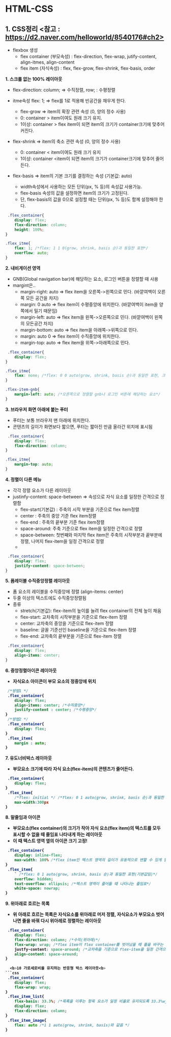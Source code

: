 # HTML-CSS

## 1. CSS정리 <참고 : https://d2.naver.com/helloworld/8540176#ch2>
  * flexbox 생성   
    - flex container (부모속성) : flex-direction, flex-wrap, jutify-content, align-itmes, align-content   
    - flex item (자식속성) : flex, flex-grow, flex-shrink, flex-basis, order   

  <b>1. 스크롤 없는 100% 레이아웃</b>   
  - flex-direction:  column; => 수직정렬, row; : 수평정렬   
  - itme속성 flex: 1;  => flex를 1로 적용해 빈공간을 채우게 한다.   
    - flex-grow => item의 확장 관련 속성 (0, 양의 정수 사용)   
    - 0: container > item이여도 원래 크기 유지.   
    - 1이상: container > flex item이 되면 item의 크기가 container크기에 맞추어 커진다.   

  - flex-shrink => item의 축소 관련 속성 (0, 양의 정수 사용)   
    - 0: container < item이여도 원래 크기 유지   
    - 1이상: container <item이 되면 item의 크기가 container크기에 맞추어 줄어든다.   

  - flex-basis => item의 기본 크기를 결정하는 속성 (기본값: auto)   
    - width속성에서 사용하는 모든 단위(px, % 등)의 속성값 사용가능.   
    - flex-basis 속성의 값을 설정하면 item의 크기가 고정된다.   
    - 단, flex-basis의 값을 0으로 설정할 때는 단위(px, % 등)도 함께 설정해야 한다.   
```css
 .flex_container{
    display: flex; 
    flex-direction: column;
    height: 100%;
}

.flex_itme{
    flex: 1; /*flex: 1 1 0(grow, shrink, basis 순)과 동일한 표현*/
    overflow: auto;
}
```

  <b>2. 내비게이션 영역</b>   
  - GNB(Global navigation bar)에 해당하는 요소, 로그인 버튼을 정렬할 때 사용   
  - margint은..   
    - margin-right: auto => flex item을 오른쪽->왼쪽으로 민다. (바깥여백이 오른쪽 모든 공간을 차지)   
    - margin: 0 auto => flex item이 수평중앙에 위치한다. (바깥여백이 item을 양쪽에서 밀기 때문임)   
    - margin-left: auto => flex item을 왼쪽->오른쪽으로 민다. (바깥여백이 왼쪽의 모든공간 차지)   
    - margin-bottom: auto => flex item을 아래쪽->위쪽으로 민다.   
    - margin: auto 0 => flex item이 수직중앙에 위치한다.   
    - margin-top: auto => flex item을 위쪽->아래쪽으로 민다.   
```css
 .flex_container{
    display: flex; 
}

.flex_itme{
    flex: none; /*flex: 0 0 auto(grow, shrink, basis 순)과 동일한 표현, 크기고정되어야할때*/
}

.flex-item-gnb{
    margin-left: auto; /*오른쪽으로 정렬할 gnb나 로그인 버튼에 해당하는 요소*/
}
```  
  

  <b>3. 브라우저 화면 아래에 붙는 푸터</b>   
  - 푸터는 보통 브라우저 맨 아래에 위치한다.   
  - 콘텐츠의 길이가 화면보다 짧으면, 푸터는 짧아진 만큼 올라간 위치에 표시됨   
```css
 .flex_container{
    display: flex; 
    flex-direction: column;
}

.flex_itme{
    margin-top: auto;
}
``` 

  <b>4. 정렬이 다른 메뉴</b>   
  - 각각 정렬 요소가 다른 레이아웃  
  - justinfy-content: space-between => 속성으로 자식 요소를 일정한 간격으로 정렬함   
    - flex-start(기본값) : 주축의 시작 부분을 기준으로 flex item정렬   
    - center : 주축의 중앙 기준 flex item정렬   
    - flex-end : 주축의 끝부분 기준 flex item정렬   
    - space-around: 주축 기준으로 flex item을 일정한 간격으로 정렬   
    - space-between: 첫번째와 마지막 flex item은 주축의 시작부분과 끝부분에 정렬, 나머지 flex-item을 일정 간격으로 정렬   
    - 
```css
 .flex_container{
    display: flex; 
    justify-content: space-between;
}
``` 
  <b>5. 폼레이블 수직중앙정렬 레이아웃</b>   
  - 폼 요소의 레이블을 수직중앙에 정렬 (align-items: center)   
  - 두줄 이상의 텍스트에도 수직중앙정렬됨   
  - 종류   
    - stretch(기본값): flex-item의 높이를 늘려 flex container의 전체 높이 채움   
    - flex-start: 교차축의 시작부분을 기준으로 flex-item 정렬   
    - center: 교차축의 중앙을 기준으로 flex-item 정렬   
    - baseline: 글꼴 기준선인 baseline을 기준으로 flex-item 정렬   
    - flex-end: 교차축의 끝부분을 기준으로 flex-item 정렬   
```css
 .flex_container{
    display: flex; 
    align-items: center;
}
``` 

  <b>6. 중앙정렬아이콘 레이아웃<b>   
  - 자식요소 아이콘이 부모 요소의 정중앙에 위치   
```css
 /*방법1 */
 .flex_container{
    display: flex; 
    align-items: center; /*수직중앙*/
    justify-content : center; /*수평중앙*/
}
 /*방법2 */  
 .flex_container{
    display: flex; 
}  
 .flex_item{
    margin : auto; 
}  
``` 
  <b>7. 유도너비박스 레이아웃<b>   
  - 부모요소 크기에 따라 자식 요소(flex-item)의 콘텐츠가 줄어든다.   
```css
 .flex_container{
    display: flex; 
}  
 .flex_item{
    /*flex: initial */ /*flex: 0 1 auto(grow, shrink, basis 순)과 동일한 표현(기본값임)*/
    max-width:300px
}  
```   
    
  <b>8. 말줄임과 아이콘<b>   
  - 부모요소(flex container)의 크기가 작아 자식 요소(flex item)의 텍스트를 모두 표시할 수 없을 때 줄임표 나타내게 하는 레이아웃   
  - 이 때 텍스트 영역 옆의 아이콘 크기 고정!
```css
 .flex_container{
    display: inline-flex; 
    max-width: 100% /*flex item인 텍스트 영역의 길이가 유동적으로 변할 수 있게 함-> 텍스트가 아이콘을 제외한 나머지 공간으로 가득 채워짐*/
}  
 .flex_item{
    ` /*flex: 0 1 auto(grow, shrink, basis 순)과 동일한 표현(기본값임)*/
    overflow: hidden;
    text-overflow: ellipsis; /*텍스트 영역이 줄어들 때 나타나는 줄임표*/
    white-space: nowrap;
}  
```
    
  <b>9. 위아래로 흐르는 목록<b>   
  - 위 아래로 흐르는 목록은 자식요소를 위아래로 머저 정렬, 자식요소가 부모요소 벗어나면 줄을 바꿔 다시 위아레로 정렬하는 레이아웃   
```css
 .flex_container{
    display: flex; 
    flex-direction: column; /*수직(위아래)*/
    flex-wrap: wrap; /*flex item이 flex container를 벗어났을 때 줄을 바꾸는 속성. white-space속성과 동일*/
    justfy-content: space-around; /*교차축을 기준으로 flex-item을 일정 간격으로 정렬*/
    align-content: space-around;
}  
    
  <b>10 가로세로비율 유지하는 반응형 박스 레이아웃<b>   
```css
 .flex_container{
    display: flex;
    flex-wrap: wrap;
} 
 .flex_item_list{
    flex-basis: 33.3%; /*목록을 이루는 항목 요소가 일정 비율로 유지되도록 33.3%wjrdyd */
    display: flex;
    flex-direction: column;
}
 .flex_item_image{
    flex: auto /*1 1 auto(grow, shrink, basis)와 같음 */ 
}
```
